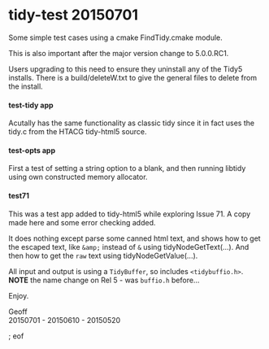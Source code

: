 # tidy-test 20150701

Some simple test cases using a cmake FindTidy.cmake module.

This is also important after the major version change to 5.0.0.RC1.

Users upgrading to this need to ensure they uninstall any of the Tidy5 installs. There is a build/deleteW.txt to give the general files to delete from the install.

#### test-tidy app

Acutally has the same functionality as classic tidy since it in fact uses the tidy.c from the HTACG tidy-html5 source.

#### test-opts app

First a test of setting a string option to a blank, and then running libtidy using own constructed memory allocator.

#### test71

This was a test app added to tidy-html5 while exploring Issue 71. A copy made here and some error checking added.

It does nothing except parse some canned html text, and shows how to get the escaped text, like `&amp;` instead of `&` using tidyNodeGetText(...). And then how to get the `raw` text using tidyNodeGetValue(...).

All input and output is using a `TidyBuffer`, so includes `<tidybuffio.h>`. **NOTE** the name change on Rel 5 - was `buffio.h` before...

Enjoy.

Geoff  
20150701 - 20150610 - 20150520

; eof
